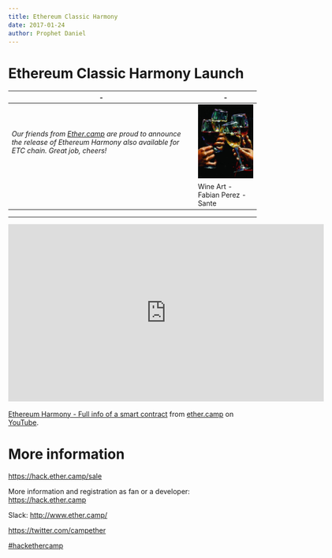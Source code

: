 ```yaml
---
title: Ethereum Classic Harmony
date: 2017-01-24
author: Prophet Daniel
---
```


# Ethereum Classic Harmony Launch

| - | - |
|---|---|
*Our friends from <a href="http://www.ether.camp/">Ether.camp</a> are proud to announce the release of Ethereum Harmony also available for ETC chain. Great job, cheers!*|![](./9b42b1d4b5547cffd5675f2b7230e5a8.jpg)|
||Wine Art - Fabian Perez - Sante|

-----

<iframe width="640" height="360" src="https://www.youtube-nocookie.com/embed/leaAMTgjvxg" frameborder="0" allowfullscreen></iframe>
<p><a href="https://hack.ether.camp/sale">Ethereum Harmony - Full info of a smart contract</a> from <a href="https://www.youtube.com/channel/UC9GC7dr_V9RWVBIGrdYq0MQ">ether.camp</a> on <a href="https://youtube.com">YouTube</a>.</p>


# More information

<a href="https://hack.ether.camp/sale">https://hack.ether.camp/sale</a>

More information and registration as fan or a developer: https://hack.ether.camp

Slack: http://www.ether.camp/

https://twitter.com/campether

<a href="https://www.youtube.com/results?q=%23hackethercamp">#hackethercamp</a> 